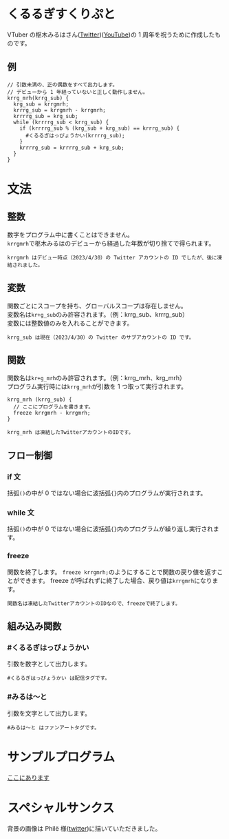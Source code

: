 # くるるぎすくりぷと

VTuber の枢木みるはさん([Twitter](https://twitter.com/Miruha_krrg))([YouTube](https://www.youtube.com/c/KururugiMiruha))の 1 周年を祝うために作成したものです。

## 例

```
// 引数未満の、正の偶数をすべて出力します。
// デビューから 1 年経っていないと正しく動作しません。
krrg_mrh(krrg_sub) {
  krg_sub = krrgmrh;
  krrrg_sub = krrgmrh - krrgmrh;
  krrrrg_sub = krg_sub;
  while (krrrrg_sub < krrg_sub) {
    if (krrrrg_sub % (krg_sub + krg_sub) == krrrg_sub) {
      #くるるぎはっぴょうかい(krrrrg_sub);
    }
    krrrrg_sub = krrrrg_sub + krg_sub;
  }
}
```

# 文法

## 整数

数字をプログラム中に書くことはできません。  
`krrgmrh`で枢木みるはのデビューから経過した年数が切り捨てで得られます。

```text
krrgmrh はデビュー時点（2023/4/30）の Twitter アカウントの ID でしたが、後に凍結されました。
```

## 変数

関数ごとにスコープを持ち、グローバルスコープは存在しません。  
変数名は`kr+g_sub`のみ許容されます。（例：krrg_sub、krrrg_sub）  
変数には整数値のみを入れることができます。

```text
krrg_sub は現在（2023/4/30）の Twitter のサブアカウントの ID です。
```

## 関数

関数名は`kr+g_mrh`のみ許容されます。（例：krrg_mrh、krg_mrh）  
プログラム実行時には`krrg_mrh`が引数を 1 つ取って実行されます。

```
krrg_mrh (krrg_sub) {
  // ここにプログラムを書きます。
  freeze krrgmrh - krrgmrh;
}
```

```text
krrg_mrh は凍結したTwitterアカウントのIDです。
```

## フロー制御

### if 文

括弧`()`の中が 0 ではない場合に波括弧`{}`内のプログラムが実行されます。

### while 文

括弧`()`の中が 0 ではない場合に波括弧`{}`内のプログラムが繰り返し実行されます。

### freeze

関数を終了します。
`freeze krrgmrh;`のようにすることで関数の戻り値を返すことができます。
freeze が呼ばれずに終了した場合、戻り値は`krrgmrh`になります。

```text
関数名は凍結したTwitterアカウントのIDなので、freezeで終了します。
```

## 組み込み関数

### #くるるぎはっぴょうかい

引数を数字として出力します。

```text
#くるるぎはっぴょうかい は配信タグです。
```

### #みるは〜と

引数を文字として出力します。

```text
#みるは〜と はファンアートタグです。
```

# サンプルプログラム

[ここにあります](https://github.com/HauntedMirror/krrg-script/tree/main/examples)

# スペシャルサンクス

背景の画像は Philё 様([twitter](https://twitter.com/Philerbel531))に描いていただきました。
